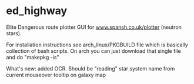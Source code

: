 # ed_highway
Elite Dangerous route plotter GUI for www.spansh.co.uk/plotter (neutron stars).

For installation instructions see arch_linux/PKGBUILD file which is basically collection of bash scripts.
On arch you can just download that single file and do "makepkg -is"

What's new:
    added OCR. Should be "reading" star system name from current mouseover tooltip on galaxy map
